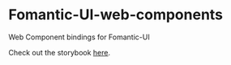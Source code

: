 # Fomantic-UI-web-components
Web Component bindings for Fomantic-UI

Check out the storybook [here](https://lukechu10.github.io/Fomantic-UI-web-components).